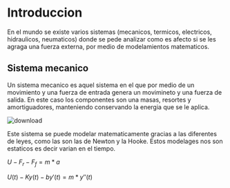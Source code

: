 # Introduccion
En el mundo se existe varios sistemas (mecanicos, termicos, electricos, hidraulicos, neumaticos) donde se pede analizar como es afecto si se les agraga una fuerza externa, por medio de modelamientos matematicos.
## Sistema mecanico
Un sistema mecanico es aquel sistema en el que por medio de un movimiento y una fuerza de entrada genera un movimineto y una fuerza de salida. En este caso los componentes son una masas, resortes y amortiguadores, manteniendo conservando la energia que se le aplica.

![download](https://github.com/user-attachments/assets/cf66662b-2fd5-47a8-bf0e-7e460f96e0d8)

 Este sistema se puede modelar matematicamente gracias a las diferentes de leyes, como las son las de Newton y la Hooke. Estos modelages nos son estaticos es decir varian en el tiempo.

$U-F_r-F_f=m*a$

$U(t)-Ky(t)-by'(t)=m*y''(t)$

